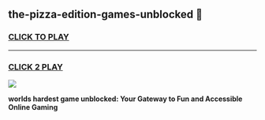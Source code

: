 
## the-pizza-edition-games-unblocked 👋
<h3>
<a href="https://premium.freeplayer.one?title=the-pizza-edition-games-unblocked&ref=14F">CLICK TO PLAY</a></h3>
<hr>

<h3>
<a href="https://premium.freeplayer.one?title=the-pizza-edition-games-unblocked&ref=14F">CLICK 2 PLAY</a>
  
</h3>

<a href="https://premium.freeplayer.one?title=the-pizza-edition-games-unblocked&ref=12F/"><img src="https://clearcache.store/games.png"></a>


**worlds hardest game unblocked: Your Gateway to Fun and Accessible Online Gaming**
